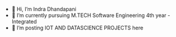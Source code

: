 - 👋 Hi, I’m Indra Dhandapani
- 🌱 I’m currently pursuing M.TECH Software Engineering 4th year - Integrated 
- 💞️ I’m posting IOT AND DATASCIENCE PROJECTS here

<!---
indra2001/indra2001 is a ✨ special ✨ repository because its `README.md` (this file) appears on your GitHub profile.
You can click the Preview link to take a look at your changes.
--->
